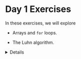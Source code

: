 # Day 1 Exercises

In these exercises, we will explore

* Arrays and `for` loops.

* The Luhn algorithm.

<details>

After looking at the exercises, you can look at the [solutions] provided.

[solutions]: solutions.md

</details>
